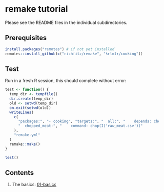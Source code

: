 # remake tutorial

Please see the README files in the individual subdirectories.

## Prerequisites

```r
install.packages("remotes") # if not yet installed
remotes::install_github(c("richfitz/remake", "krlmlr/cooking"))
```

## Test

Run in a fresh R session, this should complete without error:

```r
test <- function() {
  temp_dir <- tempfile()
  dir.create(temp_dir)
  old <- setwd(temp_dir)
  on.exit(setwd(old))
  writeLines(
    c(
      "packages:", "- cooking", "targets:", "  all:", "    depends: chopped_meat",
      "  chopped_meat:", "    command: chop(I('raw_meat.csv'))"
    ),
    "remake.yml"
  )
  remake::make()
}

test()
```

## Contents

1. The basics: [01-basics]()
